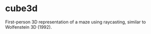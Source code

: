 # cube3d
First-person 3D representation of a maze using raycasting, similar to Wolfenstein 3D (1992).
